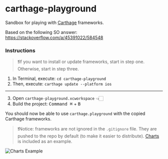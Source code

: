 # carthage-playground
Sandbox for playing with [Carthage](https://github.com/Carthage/Carthage) frameworks.

Based on the following SO answer:
https://stackoverflow.com/a/45391022/584548

### Instructions

> ❗️If you want to install or update frameworks, start in step one.
> Otherwise, start in step three.

1. In Terminal, execute: `cd carthage-playground`
2. Then, execute: `carthage update --platform ios`
---
3. Open `carthage-playground.xcworkspace` 👈🏻
4. Build the project: <kbd>Command ⌘</kbd> + <kbd>B</kbd>

You should now be able to use `carthage.playground` with the copied Carthage frameworks.

> ❗️Notice: frameworks are not ignored in the `.gitignore` file. They are pushed to the repo by default (to make it easier to distribute). [Charts](https://github.com/danielgindi/Charts) is included as an example.

![Charts Example](https://raw.githubusercontent.com/backslash-f/carthage-playground/master/charts-example.png)
